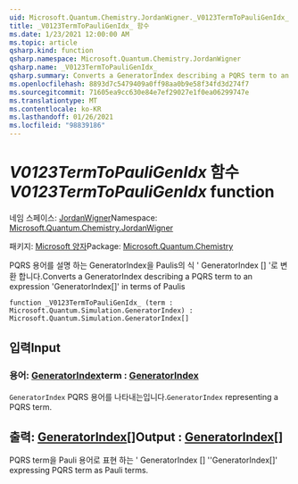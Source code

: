 ```yaml
---
uid: Microsoft.Quantum.Chemistry.JordanWigner._V0123TermToPauliGenIdx_
title: _V0123TermToPauliGenIdx_ 함수
ms.date: 1/23/2021 12:00:00 AM
ms.topic: article
qsharp.kind: function
qsharp.namespace: Microsoft.Quantum.Chemistry.JordanWigner
qsharp.name: _V0123TermToPauliGenIdx_
qsharp.summary: Converts a GeneratorIndex describing a PQRS term to an expression 'GeneratorIndex[]' in terms of Paulis
ms.openlocfilehash: 8893d7c5479409a0ff98aa0b9e58f34fd3d274f7
ms.sourcegitcommit: 71605ea9cc630e84e7ef29027e1f0ea06299747e
ms.translationtype: MT
ms.contentlocale: ko-KR
ms.lasthandoff: 01/26/2021
ms.locfileid: "98839186"
---
```

# <a name="_v0123termtopauligenidx_-function"></a><span data-ttu-id="6e772-102">_V0123TermToPauliGenIdx_ 함수</span><span class="sxs-lookup"><span data-stu-id="6e772-102">_V0123TermToPauliGenIdx_ function</span></span>

<span data-ttu-id="6e772-103">네임 스페이스: [JordanWigner](xref:Microsoft.Quantum.Chemistry.JordanWigner)</span><span class="sxs-lookup"><span data-stu-id="6e772-103">Namespace: [Microsoft.Quantum.Chemistry.JordanWigner](xref:Microsoft.Quantum.Chemistry.JordanWigner)</span></span>

<span data-ttu-id="6e772-104">패키지: [Microsoft 양자](https://nuget.org/packages/Microsoft.Quantum.Chemistry)</span><span class="sxs-lookup"><span data-stu-id="6e772-104">Package: [Microsoft.Quantum.Chemistry](https://nuget.org/packages/Microsoft.Quantum.Chemistry)</span></span>


<span data-ttu-id="6e772-105">PQRS 용어를 설명 하는 GeneratorIndex을 Paulis의 식 ' GeneratorIndex [] '로 변환 합니다.</span><span class="sxs-lookup"><span data-stu-id="6e772-105">Converts a GeneratorIndex describing a PQRS term to an expression 'GeneratorIndex[]' in terms of Paulis</span></span>

```qsharp
function _V0123TermToPauliGenIdx_ (term : Microsoft.Quantum.Simulation.GeneratorIndex) : Microsoft.Quantum.Simulation.GeneratorIndex[]
```


## <a name="input"></a><span data-ttu-id="6e772-106">입력</span><span class="sxs-lookup"><span data-stu-id="6e772-106">Input</span></span>

### <a name="term--generatorindex"></a><span data-ttu-id="6e772-107">용어: [GeneratorIndex](xref:Microsoft.Quantum.Simulation.GeneratorIndex)</span><span class="sxs-lookup"><span data-stu-id="6e772-107">term : [GeneratorIndex](xref:Microsoft.Quantum.Simulation.GeneratorIndex)</span></span>

<span data-ttu-id="6e772-108">`GeneratorIndex` PQRS 용어를 나타내는입니다.</span><span class="sxs-lookup"><span data-stu-id="6e772-108">`GeneratorIndex` representing a PQRS term.</span></span>



## <a name="output--generatorindex"></a><span data-ttu-id="6e772-109">출력: [GeneratorIndex](xref:Microsoft.Quantum.Simulation.GeneratorIndex)[]</span><span class="sxs-lookup"><span data-stu-id="6e772-109">Output : [GeneratorIndex](xref:Microsoft.Quantum.Simulation.GeneratorIndex)[]</span></span>

<span data-ttu-id="6e772-110">PQRS term을 Pauli 용어로 표현 하는 ' GeneratorIndex [] '</span><span class="sxs-lookup"><span data-stu-id="6e772-110">'GeneratorIndex[]' expressing PQRS term as Pauli terms.</span></span>